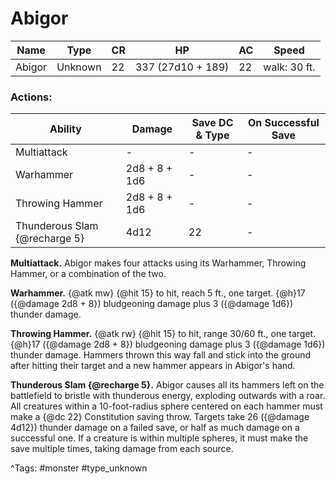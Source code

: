 # Abigor

| Name | Type | CR | HP | AC | Speed |
|------|------|----|----|----|-------|
| Abigor | Unknown | 22 | 337 (27d10 + 189) | 22 | walk: 30 ft. |

### Actions:

| Ability | Damage | Save DC & Type | On Successful Save |
|---------|--------|----------------|--------------------|
| Multiattack | - | - | - |
| Warhammer | 2d8 + 8 + 1d6 | - | - |
| Throwing Hammer | 2d8 + 8 + 1d6 | - | - |
| Thunderous Slam {@recharge 5} | 4d12 | 22 | - |


**Multiattack.** Abigor makes four attacks using its Warhammer, Throwing Hammer, or a combination of the two.

**Warhammer.** {@atk mw} {@hit 15} to hit, reach 5 ft., one target. {@h}17 ({@damage 2d8 + 8}) bludgeoning damage plus 3 ({@damage 1d6}) thunder damage.

**Throwing Hammer.** {@atk rw} {@hit 15} to hit, range 30/60 ft., one target. {@h}17 ({@damage 2d8 + 8}) bludgeoning damage plus 3 ({@damage 1d6}) thunder damage. Hammers thrown this way fall and stick into the ground after hitting their target and a new hammer appears in Abigor's hand.

**Thunderous Slam {@recharge 5}.** Abigor causes all its hammers left on the battlefield to bristle with thunderous energy, exploding outwards with a roar. All creatures within a 10-foot-radius sphere centered on each hammer must make a {@dc 22} Constitution saving throw. Targets take 26 ({@damage 4d12}) thunder damage on a failed save, or half as much damage on a successful one. If a creature is within multiple spheres, it must make the save multiple times, taking damage from each source.

^Tags: #monster #type_unknown